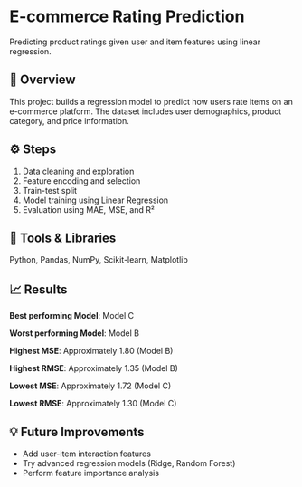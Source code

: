 # E-commerce Rating Prediction

Predicting product ratings given user and item features using linear regression.

## 📄 Overview
This project builds a regression model to predict how users rate items on an e-commerce platform. The dataset includes user demographics, product category, and price information.

## ⚙️ Steps
1. Data cleaning and exploration
2. Feature encoding and selection
3. Train-test split
4. Model training using Linear Regression
5. Evaluation using MAE, MSE, and R²

## 🧰 Tools & Libraries
Python, Pandas, NumPy, Scikit-learn, Matplotlib

## 📈 Results
**Best performing Model**: Model C

**Worst performing Model**: Model B

**Highest MSE**: Approximately 1.80 (Model B)

**Highest RMSE**: Approximately 1.35 (Model B)

**Lowest MSE**: Approximately 1.72 (Model C)

**Lowest RMSE**: Approximately 1.30 (Model C)

## 💡 Future Improvements
- Add user-item interaction features
- Try advanced regression models (Ridge, Random Forest)
- Perform feature importance analysis
